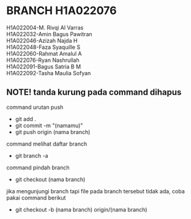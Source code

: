 # BRANCH H1A022076

H1A022004-M. Rivqi Al Varras\
H1A022032-Amin Bagus Pawitran\
H1A022046-Azizah Najda H\
H1A022048-Faza Syaquille S\
H1A022060-Rahmat Amalul A\
H1A022076-Ryan Nashrullah\
H1A022091-Bagus Satria B M\
H1A022092-Tasha Maulia Sofyan

## **NOTE! tanda kurung pada command dihapus**
 
command urutan push
- git add .
- git commit -m "(namamu)"
- git push origin (nama branch)

command melihat daftar branch
- git branch -a

command pindah branch
- git checkout (nama branch)

jika mengunjungi branch tapi file pada branch tersebut tidak ada, coba pakai command berikut
- git checkout -b (nama branch) origin/(nama branch)

